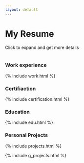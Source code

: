 ```yaml
---
layout: default
---
```

<div class="main-title"> 
    <h1> My Resume </h1>
    Click to expand and get more details
    <br><br>
</div>



### Work experience 
{% include work.html %}

### Certifiaction
{% include certification.html %}

### Education
{% include edu.html %}

### Personal Projects
{% include projects.html %}

{% include g_projects.html %}







<script src="https://code.jquery.com/jquery-3.2.1.min.js"></script>
<script src="assets/js/display.js"></script>

